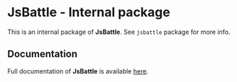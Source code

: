 # JsBattle - Internal package

This is an internal package of **JsBattle**. See `jsbattle` package for more info.

## Documentation

Full documentation of **JsBattle** is available [here](./docs/README.md).
